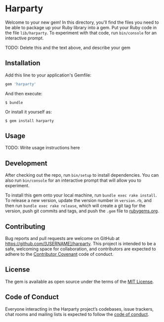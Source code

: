 # Harparty

Welcome to your new gem! In this directory, you'll find the files you need to be able to package up your Ruby library into a gem. Put your Ruby code in the file `lib/harparty`. To experiment with that code, run `bin/console` for an interactive prompt.

TODO: Delete this and the text above, and describe your gem

## Installation

Add this line to your application's Gemfile:

```ruby
gem 'harparty'
```

And then execute:

    $ bundle

Or install it yourself as:

    $ gem install harparty

## Usage

TODO: Write usage instructions here

## Development

After checking out the repo, run `bin/setup` to install dependencies. You can also run `bin/console` for an interactive prompt that will allow you to experiment.

To install this gem onto your local machine, run `bundle exec rake install`. To release a new version, update the version number in `version.rb`, and then run `bundle exec rake release`, which will create a git tag for the version, push git commits and tags, and push the `.gem` file to [rubygems.org](https://rubygems.org).

## Contributing

Bug reports and pull requests are welcome on GitHub at https://github.com/[USERNAME]/harparty. This project is intended to be a safe, welcoming space for collaboration, and contributors are expected to adhere to the [Contributor Covenant](http://contributor-covenant.org) code of conduct.

## License

The gem is available as open source under the terms of the [MIT License](https://opensource.org/licenses/MIT).

## Code of Conduct

Everyone interacting in the Harparty project’s codebases, issue trackers, chat rooms and mailing lists is expected to follow the [code of conduct](https://github.com/[USERNAME]/harparty/blob/master/CODE_OF_CONDUCT.md).
